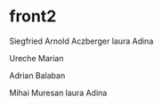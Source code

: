 # front2

Siegfried Arnold Aczberger
laura
Adina


Ureche Marian


Adrian Balaban

















Mihai Muresan
laura
Adina
